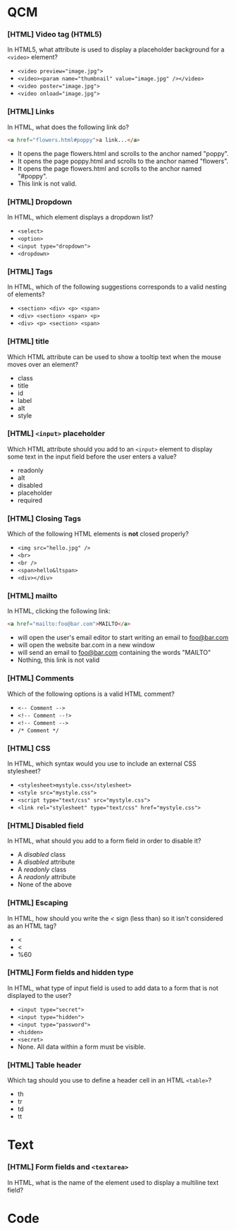 
# QCM

### [HTML] Video tag (HTML5)

In HTML5, what attribute is used to display a placeholder background for a `<video>` element?

- `<video preview="image.jpg">`
- `<video><param name="thumbnail" value="image.jpg" /></video>`
- `<video poster="image.jpg">`
- `<video onload="image.jpg">`

### [HTML] Links

In HTML, what does the following link do?

```html
<a href="flowers.html#poppy">a link...</a>
```

- It opens the page flowers.html and scrolls to the anchor named "poppy".
- It opens the page poppy.html and scrolls to the anchor named "flowers".
- It opens the page flowers.html and scrolls to the anchor named "#poppy".
- This link is not valid.

### [HTML] Dropdown

In HTML, which element displays a dropdown list?

- `<select>`
- `<option>`
- `<input type="dropdown">`
- `<dropdown>`

### [HTML] Tags

In HTML, which of the following suggestions corresponds to a valid nesting of elements?

- `<section> <div> <p> <span>`
- `<div> <section> <span> <p>`
- `<div> <p> <section> <span>`

### [HTML] title

Which HTML attribute can be used to show a tooltip text when the mouse moves over an element?

- class
- title
- id
- label
- alt
- style

### [HTML] `<input>` placeholder

Which HTML attribute should you add to an `<input>` element to display some text in the input field before the user enters a value?

- readonly
- alt
- disabled
- placeholder
- required

### [HTML] Closing Tags

Which of the following HTML elements is **not** closed properly?

- `<img src="hello.jpg" />`
- `<br>`
- `<br />`
- `<span>hello&ltspan>`
- `<div></div>`

### [HTML] mailto

In HTML, clicking the following link:

```html
<a href="mailto:foo@bar.com">MAILTO</a>
```

- will open the user's email editor to start writing an email to foo@bar.com
- will open the website bar.com in a new window
- will send an email to foo@bar.com containing the words "MAILTO"
- Nothing, this link is not valid

### [HTML] Comments

Which of the following options is a valid HTML comment?

- `<-- Comment -->`
- `<!-- Comment --!>`
- `<!-- Comment -->`
- `/* Comment */`

### [HTML] CSS

In HTML, which syntax would you use to include an external CSS stylesheet?

- `<stylesheet>mystyle.css</stylesheet>`
- `<style src="mystyle.css">`
- `<script type="text/css" src="mystyle.css">`
- `<link rel="stylesheet" type="text/css" href="mystyle.css">`

### [HTML] Disabled field

In HTML, what should you add to a form field in order to disable it?

- A _disabled_ class
- A _disabled_ attribute
- A _readonly_ class
- A _readonly_ attribute
- None of the above

### [HTML] Escaping

In HTML, how should you write the _<_ sign (less than) so it isn't considered as an HTML tag?

- \<
- &lt;
- %60

### [HTML] Form fields and hidden type

In HTML, what type of input field is used to add data to a form that is not displayed to the user?

- `<input type="secret">`
- `<input type="hidden">`
- `<input type="password">`
- `<hidden>`
- `<secret>`
- None. All data within a form must be visible.

### [HTML] Table header

Which tag should you use to define a header cell in an HTML `<table>`? 

- th
- tr
- td
- tt

# Text

### [HTML] Form fields and `<textarea>`

In HTML, what is the name of the element used to display a multiline text field?




# Code
